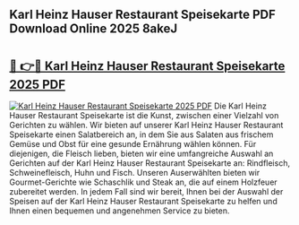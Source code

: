 ## Karl Heinz Hauser Restaurant Speisekarte PDF Download Online 2025 8akeJ

# <h2><a href="http://gcadoh.nevu.top/?p=Karl+Heinz+Hauser+Restaurant+Speisekarte">🔗 👉🔴 Karl Heinz Hauser Restaurant Speisekarte 2025 PDF</a></h2>

[![Karl Heinz Hauser Restaurant Speisekarte 2025 PDF](https://i.imgur.com/dBaPXMq.png)](http://gcadoh.nevu.top/?p=Karl+Heinz+Hauser+Restaurant+Speisekarte)
Die Karl Heinz Hauser Restaurant Speisekarte ist die Kunst, zwischen einer Vielzahl von Gerichten zu wählen. Wir bieten auf unserer Karl Heinz Hauser Restaurant Speisekarte einen Salatbereich an, in dem Sie aus Salaten aus frischem Gemüse und Obst für eine gesunde Ernährung wählen können. Für diejenigen, die Fleisch lieben, bieten wir eine umfangreiche Auswahl an Gerichten auf der Karl Heinz Hauser Restaurant Speisekarte an: Rindfleisch, Schweinefleisch, Huhn und Fisch. Unseren Auserwählten bieten wir Gourmet-Gerichte wie Schaschlik und Steak an, die auf einem Holzfeuer zubereitet werden. In jedem Fall sind wir bereit, Ihnen bei der Auswahl der Speisen auf der Karl Heinz Hauser Restaurant Speisekarte zu helfen und Ihnen einen bequemen und angenehmen Service zu bieten.

